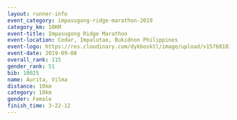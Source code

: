 ```yaml
--- 
layout: runner-info 
event_category: impasugong-ridge-marathon-2019 
category_km: 10KM 
event-title: Impasugong Ridge Marathon 
event-location: Cedar, Impalutao, Bukidnon Philippines 
event-logo: https://res.cloudinary.com/dykbosktl/image/upload/v1576818374/Logo/Impa_Logo_gjhosc.jpg 
event-date: 2019-09-08 
overall_rank: 115
gender_rank: 51
bib: 10025
name: Aurita, Vilma
distance: 10km
category: 10km
gender: Female
finish_time: 3-22-12
--- 
```

